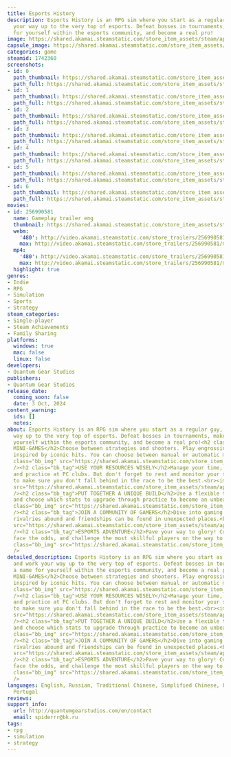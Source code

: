 ```yaml
---
title: Esports History
description: Esports History is an RPG sim where you start as a regular guy, and work
  your way up to the very top of esports. Defeat bosses in tournaments, make a name
  for yourself within the esports community, and become a real pro!
image: https://shared.akamai.steamstatic.com/store_item_assets/steam/apps/1742360/header.jpg?t=1727960449
capsule_image: https://shared.akamai.steamstatic.com/store_item_assets/steam/apps/1742360/capsule_231x87.jpg?t=1727960449
categories: game
steamid: 1742360
screenshots:
- id: 0
  path_thumbnail: https://shared.akamai.steamstatic.com/store_item_assets/steam/apps/1742360/ss_e8b67b390431188f030989c55d007acdbc162c26.600x338.jpg?t=1727960449
  path_full: https://shared.akamai.steamstatic.com/store_item_assets/steam/apps/1742360/ss_e8b67b390431188f030989c55d007acdbc162c26.1920x1080.jpg?t=1727960449
- id: 1
  path_thumbnail: https://shared.akamai.steamstatic.com/store_item_assets/steam/apps/1742360/ss_e31609f57f5ecb68faeb199d6440b95ed4a4976b.600x338.jpg?t=1727960449
  path_full: https://shared.akamai.steamstatic.com/store_item_assets/steam/apps/1742360/ss_e31609f57f5ecb68faeb199d6440b95ed4a4976b.1920x1080.jpg?t=1727960449
- id: 2
  path_thumbnail: https://shared.akamai.steamstatic.com/store_item_assets/steam/apps/1742360/ss_a46cf5f499fff2b465635fe4d1861c4e321f087a.600x338.jpg?t=1727960449
  path_full: https://shared.akamai.steamstatic.com/store_item_assets/steam/apps/1742360/ss_a46cf5f499fff2b465635fe4d1861c4e321f087a.1920x1080.jpg?t=1727960449
- id: 3
  path_thumbnail: https://shared.akamai.steamstatic.com/store_item_assets/steam/apps/1742360/ss_19ab50d2292a0c4d13168346a9b9fec2714d165f.600x338.jpg?t=1727960449
  path_full: https://shared.akamai.steamstatic.com/store_item_assets/steam/apps/1742360/ss_19ab50d2292a0c4d13168346a9b9fec2714d165f.1920x1080.jpg?t=1727960449
- id: 4
  path_thumbnail: https://shared.akamai.steamstatic.com/store_item_assets/steam/apps/1742360/ss_c736f343d0564d5611fd84a0999e0df6e503a12f.600x338.jpg?t=1727960449
  path_full: https://shared.akamai.steamstatic.com/store_item_assets/steam/apps/1742360/ss_c736f343d0564d5611fd84a0999e0df6e503a12f.1920x1080.jpg?t=1727960449
- id: 5
  path_thumbnail: https://shared.akamai.steamstatic.com/store_item_assets/steam/apps/1742360/ss_a527abd4f3ac2c9b16bf9f0ab39f9089934f3884.600x338.jpg?t=1727960449
  path_full: https://shared.akamai.steamstatic.com/store_item_assets/steam/apps/1742360/ss_a527abd4f3ac2c9b16bf9f0ab39f9089934f3884.1920x1080.jpg?t=1727960449
- id: 6
  path_thumbnail: https://shared.akamai.steamstatic.com/store_item_assets/steam/apps/1742360/ss_fc8a17e5458040b0a902bd9429588ccbbb757547.600x338.jpg?t=1727960449
  path_full: https://shared.akamai.steamstatic.com/store_item_assets/steam/apps/1742360/ss_fc8a17e5458040b0a902bd9429588ccbbb757547.1920x1080.jpg?t=1727960449
movies:
- id: 256990581
  name: Gameplay trailer eng
  thumbnail: https://shared.akamai.steamstatic.com/store_item_assets/steam/apps/256990581/movie.293x165.jpg?t=1722248025
  webm:
    '480': http://video.akamai.steamstatic.com/store_trailers/256990581/movie480_vp9.webm?t=1722248025
    max: http://video.akamai.steamstatic.com/store_trailers/256990581/movie_max_vp9.webm?t=1722248025
  mp4:
    '480': http://video.akamai.steamstatic.com/store_trailers/256990581/movie480.mp4?t=1722248025
    max: http://video.akamai.steamstatic.com/store_trailers/256990581/movie_max.mp4?t=1722248025
  highlight: true
genres:
- Indie
- RPG
- Simulation
- Sports
- Strategy
steam_categories:
- Single-player
- Steam Achievements
- Family Sharing
platforms:
  windows: true
  mac: false
  linux: false
developers:
- Quantum Gear Studios
publishers:
- Quantum Gear Studios
release_date:
  coming_soon: false
  date: 3 Oct, 2024
content_warning:
  ids: []
  notes:
about: Esports History is an RPG sim where you start as a regular guy, and work your
  way up to the very top of esports. Defeat bosses in tournaments, make a name for
  yourself within the esports community, and become a real pro!<h2 class="bb_tag">IN-DEPTH
  MINI-GAMES</h2>Choose between strategies and shooters. Play engrossing mini-games
  inspired by iconic hits. You can choose between manual or automatic mode.<br><img
  class="bb_img" src="https://shared.akamai.steamstatic.com/store_item_assets/steam/apps/1742360/extras/Main1.gif?t=1727960449"
  /><h2 class="bb_tag">USE YOUR RESOURCES WISELY</h2>Manage your time, earn money,
  and practice at PC clubs. But don't forget to rest and monitor your stress level
  to make sure you don't fall behind in the race to be the best.<br><img class="bb_img"
  src="https://shared.akamai.steamstatic.com/store_item_assets/steam/apps/1742360/extras/Main2.gif?t=1727960449"
  /><h2 class="bb_tag">PUT TOGETHER A UNIQUE BUILD</h2>Use a flexible talent system
  and choose which stats to upgrade through practice to become an unbeatable player.<br><img
  class="bb_img" src="https://shared.akamai.steamstatic.com/store_item_assets/steam/apps/1742360/extras/Main3.gif?t=1727960449"
  /><h2 class="bb_tag">JOIN A COMMUNITY OF GAMERS</h2>Dive into gaming hangouts, where
  rivalries abound and friendships can be found in unexpected places.<br><img class="bb_img"
  src="https://shared.akamai.steamstatic.com/store_item_assets/steam/apps/1742360/extras/Main4.gif?t=1727960449"
  /><h2 class="bb_tag">ESPORTS ADVENTURE</h2>Pave your way to glory! Complete quests,
  face the odds, and challenge the most skillful players on the way to your dream.<br><img
  class="bb_img" src="https://shared.akamai.steamstatic.com/store_item_assets/steam/apps/1742360/extras/Main5.gif?t=1727960449"
  />
detailed_description: Esports History is an RPG sim where you start as a regular guy,
  and work your way up to the very top of esports. Defeat bosses in tournaments, make
  a name for yourself within the esports community, and become a real pro!<h2 class="bb_tag">IN-DEPTH
  MINI-GAMES</h2>Choose between strategies and shooters. Play engrossing mini-games
  inspired by iconic hits. You can choose between manual or automatic mode.<br><img
  class="bb_img" src="https://shared.akamai.steamstatic.com/store_item_assets/steam/apps/1742360/extras/Main1.gif?t=1727960449"
  /><h2 class="bb_tag">USE YOUR RESOURCES WISELY</h2>Manage your time, earn money,
  and practice at PC clubs. But don't forget to rest and monitor your stress level
  to make sure you don't fall behind in the race to be the best.<br><img class="bb_img"
  src="https://shared.akamai.steamstatic.com/store_item_assets/steam/apps/1742360/extras/Main2.gif?t=1727960449"
  /><h2 class="bb_tag">PUT TOGETHER A UNIQUE BUILD</h2>Use a flexible talent system
  and choose which stats to upgrade through practice to become an unbeatable player.<br><img
  class="bb_img" src="https://shared.akamai.steamstatic.com/store_item_assets/steam/apps/1742360/extras/Main3.gif?t=1727960449"
  /><h2 class="bb_tag">JOIN A COMMUNITY OF GAMERS</h2>Dive into gaming hangouts, where
  rivalries abound and friendships can be found in unexpected places.<br><img class="bb_img"
  src="https://shared.akamai.steamstatic.com/store_item_assets/steam/apps/1742360/extras/Main4.gif?t=1727960449"
  /><h2 class="bb_tag">ESPORTS ADVENTURE</h2>Pave your way to glory! Complete quests,
  face the odds, and challenge the most skillful players on the way to your dream.<br><img
  class="bb_img" src="https://shared.akamai.steamstatic.com/store_item_assets/steam/apps/1742360/extras/Main5.gif?t=1727960449"
  />
languages: English, Russian, Traditional Chinese, Simplified Chinese, Portuguese -
  Portugal
reviews:
support_info:
  url: http://quantumgearstudios.com/en/contact
  email: spiderrr@bk.ru
tags:
- rpg
- simulation
- strategy
---
```


